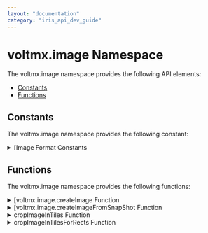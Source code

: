```yaml
---
layout: "documentation"
category: "iris_api_dev_guide"
---
```

                            


voltmx.image Namespace
====================

The voltmx.image namespace provides the following API elements:

*   [Constants](#constants)
*   [Functions](#functions)

Constants
---------

The voltmx.image namespace provides the following constant:

 
<details close markdown="block"><summary> [Image Format Constants</summary> 

* * *

The following constants are used to specify the format of an Image widget's bitmap.

  
| Constant | Description |
| --- | --- |
| voltmx.image.ENCODE\_JPEG | The bitmap is in JPEG format. |
| voltmx.image.ENCODE\_PNG | The bitmap is in PNG format. |
</details>

Functions
---------

The voltmx.image namespace provides the following functions:

 
<details close markdown="block"><summary> [voltmx.image.createImage Function</summary> 

* * *

Creates an Image. This function has three overloads.

Syntax

voltmx.image.createImage(rawBytes);

voltmx.image.createImage(  
    bundledImageFileName);

voltmx.image.createImage(  
    Image);

Input Parameters

Any one of the following parameters can be passed in the function.

| Parameter | Description |
| --- | --- |
| rawBytes | A RawBytes object containing the image's bitmap. |
| bundledImageFileName | A string containing the file name of the bitmap to use for the image. |
| Image | An Image widget containing the bitmap to use for the Image being created. |

 

Example

{% highlight voltMx %}var imgBright = voltmx.image.createImage(this.imageBytes);
{% endhighlight %}

Return Values

This function returns an image object with its associated bitmap.

Remarks

If your app creates an Image from a RawBytes object, it should not make copies of the Image by creating it again from the initial RawBytes object. Creating multiple Image objects from the same RawBytes object results in undefined behavior. Rather than copying the RawBytes object into multiple Image objects, your app can make further copies by calling this function and passing it the Image object created in the first call to this function.

If your app creates an image from a bundled file, the file specified by the _bundledImageFileName_ parameter can be in the GIF, an animated GIF, a JPEG, or PNG file format.

Platform Availability

Available on iOS and Android.

 </details>
<details close markdown="block"><summary> [voltmx.image.createImageFromSnapShot Function</summary> 

* * *

Creates an Image by taking a snapshot of a widget.

Syntax

voltmx.image.createImageFromSnapShot(  
    widget);

Input Parameters

| Parameter | Description |
| --- | --- |
| widget | The widget that this function takes a snapshot of. The snapshot is used for the bitmap of the Image created by the function. |

 

Example

{% highlight voltMx %}var imgBlurBg = voltmx.image.createImageFromSnapShot(frmHome.widget1);
{% endhighlight %}

Return Values

This function returns an Image that contains a snapshot of the widget passed in through the _widget_ parameter.

Remarks

When the image source is snapshot, the source is device screen, which is having twice the density of actual image, so the scale factor of image will be twice the image size because of the retina display of device.

Platform Availability

Available on iOS and Android.

</details>
<details close markdown="block"><summary>cropImageInTiles Function</summary> 

* * *

Crops the bitmap in an Image object and returns it as an array of tiles.

Syntax

voltmx.image.cropImageInTiles(  
    image,  
    xTiles,  
    yTiles)

Input Parameters

| Parameter | Description |
| --- | --- |
| image | The Image object containing the bitmap to be cropped. |
| xTiles | The number of equally-sized tiles that can be created in the x direction. |
| yTiles | The number of equally-sized tiles that can be created in the x direction. |

 

Example

{% highlight voltMx %}var img = voltmx.image.createImage(rawB); // Here rawB is the rawBytes of the image 
var imageArray = voltmx.image.cropImageInTiles(img, 10, 20);

{% endhighlight %}

Return Values

This function returns an array of Image widgets that were created from tiles of the bitmap in the Image object in the _image_ parameter.

Platform Availability

Available on iOS and Android.

</details>
<details close markdown="block"><summary>cropImageInTilesForRects Function</summary> 

* * *

Crops portions of an Image widget's bitmap to a set of rectangles and returns an array of Image widgets containg the cropped bitmaps.

Syntax

voltmx.image.cropImageInTilesForRects(  
    image,  
    \[ \[x,y,w,h\],\[x1,y1,w1,h1\],... \])

Parameters

| Parameter | Description |
| --- | --- |
| image | An Image widget containing the bitmap to be cropped. |
| \[ \[x,y,w,h\],\[x1,y1,w1,h1\],... \] | An array of rectangles specified as the (x,y) coordinates of the upper left corner and the height and width of the rectangle. Each rectangle in this array must be an array of four integers. |

 

Example

{% highlight voltMx %}function getImageFromLocalStorage(imageName) {
    var img = voltmx.image.createImage(imageName);
    return img;
}

/*var clippingRects = [
        [10, 12, 50, 100],
        [30, 45, 10, 200],
        [300, 100, 200, 10]];*/
function cropImageToTilesFromRects(clippingRects, localImage, FormToaddImage) {
    try {
        var img = getImageFromLocalStorage(localImage);
        var imageArray = voltmx.image.cropImageInTilesForRects(img, clippingRects);
        for (var j = 0; j < imageArray.length; j++) {
            var imgW = createImageWidget(imageArray[j]);
            FormToaddImage.add(imgW);
        }
        FormToaddImage.forceLayout();
    } catch (err) {
        alert(err);
    }
}
{% endhighlight %}

Return Values

This function returns an array of Image widgets that contain the bitmap information from the bitmap in the Image widget passed through the _image_ parameter.

Remarks

This method iterates through an array of rectangles and uses each rectangle to obtain a cropped version of the bitmap associated with the Image widget in the _image_ parameter. The original bitmap is not changed. It then creates an Image widget from each cropped bitmap and collects then into an array of Image widgets. It then returns the array of Image widgets.

Platform Availability

Available on iOS and Android.

![](resources/prettify/onload.png)
